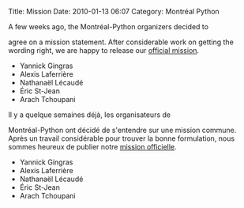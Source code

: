 Title: Mission
Date: 2010-01-13 06:07
Category: Montréal Python

<!--:en-->A few weeks ago, the Montréal-Python organizers decided to
agree on a mission statement. After considerable work on getting the
wording right, we are happy to release our [official mission][].

-   Yannick Gingras
-   Alexis Laferrière
-   Nathanaël Lécaudé
-   Éric St-Jean
-   Arach Tchoupani

<!--:--><!--:fr-->Il y a quelque semaines déjà, les organisateurs de
Montréal-Python ont décidé de s'entendre sur une mission commune. Après
un travail considérable pour trouver la bonne formulation, nous sommes
heureux de publier notre [mission officielle][].

-   Yannick Gingras
-   Alexis Laferrière
-   Nathanaël Lécaudé
-   Éric St-Jean
-   Arach Tchoupani

<!--:-->

</p>

  [official mission]: http://montrealpython.org/about/
  [mission officielle]: http://montrealpython.org/fr/about/
